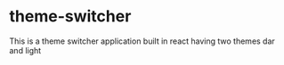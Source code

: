 # theme-switcher
This is a theme switcher application built in react having two themes dar and light

